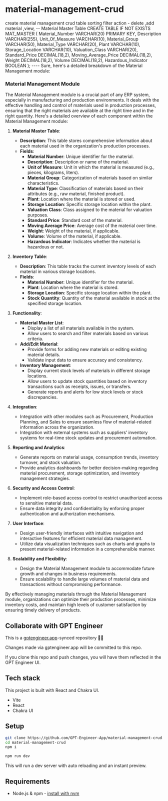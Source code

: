 # material-management-crud

create material management  crud  table sorting filter action - delete ,add material ,view, -- Material Master Table
CREATE TABLE IF NOT EXISTS MAT_MASTER (
    Material_Number VARCHAR(20) PRIMARY KEY,
    Description VARCHAR(255),
    Unit_Of_Measure VARCHAR(10),
    Material_Group VARCHAR(50),
    Material_Type VARCHAR(20),
    Plant VARCHAR(10),
    Storage_Location VARCHAR(10),
    Valuation_Class VARCHAR(20),
    Standard_Price DECIMAL(18,2),
    Moving_Average_Price DECIMAL(18,2),
    Weight DECIMAL(18,2),
    Volume DECIMAL(18,2),
    Hazardous_Indicator BOOLEAN
);                 ---- Sure, here's a detailed breakdown of the Material Management module:

### Material Management Module

The Material Management module is a crucial part of any ERP system, especially in manufacturing and production environments. It deals with the effective handling and control of materials used in production processes, ensuring that the right materials are available at the right time and in the right quantity. Here's a detailed overview of each component within the Material Management module:

1. **Material Master Table**:
   - **Description**: This table stores comprehensive information about each material used in the organization's production processes.
   - **Fields**:
     - **Material Number**: Unique identifier for the material.
     - **Description**: Description or name of the material.
     - **Unit of Measure**: Unit in which the material is measured (e.g., pieces, kilograms, liters).
     - **Material Group**: Categorization of materials based on similar characteristics.
     - **Material Type**: Classification of materials based on their attributes (e.g., raw material, finished product).
     - **Plant**: Location where the material is stored or used.
     - **Storage Location**: Specific storage location within the plant.
     - **Valuation Class**: Class assigned to the material for valuation purposes.
     - **Standard Price**: Standard cost of the material.
     - **Moving Average Price**: Average cost of the material over time.
     - **Weight**: Weight of the material, if applicable.
     - **Volume**: Volume of the material, if applicable.
     - **Hazardous Indicator**: Indicates whether the material is hazardous or not.

2. **Inventory Table**:
   - **Description**: This table tracks the current inventory levels of each material in various storage locations.
   - **Fields**:
     - **Material Number**: Unique identifier for the material.
     - **Plant**: Location where the material is stored.
     - **Storage Location**: Specific storage location within the plant.
     - **Stock Quantity**: Quantity of the material available in stock at the specified storage location.

3. **Functionality**:
   - **Material Master List**:
     - Display a list of all materials available in the system.
     - Allow users to search and filter materials based on various criteria.
   - **Add/Edit Material**:
     - Provide forms for adding new materials or editing existing material details.
     - Validate input data to ensure accuracy and consistency.
   - **Inventory Management**:
     - Display current stock levels of materials in different storage locations.
     - Allow users to update stock quantities based on inventory transactions such as receipts, issues, or transfers.
     - Generate reports and alerts for low stock levels or stock discrepancies.

4. **Integration**:
   - Integration with other modules such as Procurement, Production Planning, and Sales to ensure seamless flow of material-related information across the organization.
   - Integration with external systems such as suppliers' inventory systems for real-time stock updates and procurement automation.

5. **Reporting and Analytics**:
   - Generate reports on material usage, consumption trends, inventory turnover, and stock valuation.
   - Provide analytics dashboards for better decision-making regarding material procurement, storage optimization, and inventory management strategies.

6. **Security and Access Control**:
   - Implement role-based access control to restrict unauthorized access to sensitive material data.
   - Ensure data integrity and confidentiality by enforcing proper authentication and authorization mechanisms.

7. **User Interface**:
   - Design user-friendly interfaces with intuitive navigation and interactive features for efficient material data management.
   - Utilize data visualization techniques such as charts and graphs to present material-related information in a comprehensible manner.

8. **Scalability and Flexibility**:
   - Design the Material Management module to accommodate future growth and changes in business requirements.
   - Ensure scalability to handle large volumes of material data and transactions without compromising performance.

By effectively managing materials through the Material Management module, organizations can optimize their production processes, minimize inventory costs, and maintain high levels of customer satisfaction by ensuring timely delivery of products.                    

## Collaborate with GPT Engineer

This is a [gptengineer.app](https://gptengineer.app)-synced repository 🌟🤖

Changes made via gptengineer.app will be committed to this repo.

If you clone this repo and push changes, you will have them reflected in the GPT Engineer UI.

## Tech stack

This project is built with React and Chakra UI.

- Vite
- React
- Chakra UI

## Setup

```sh
git clone https://github.com/GPT-Engineer-App/material-management-crud.git
cd material-management-crud
npm i
```

```sh
npm run dev
```

This will run a dev server with auto reloading and an instant preview.

## Requirements

- Node.js & npm - [install with nvm](https://github.com/nvm-sh/nvm#installing-and-updating)
